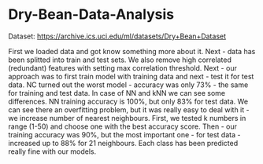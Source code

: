 # Dry-Bean-Data-Analysis

Dataset: https://archive.ics.uci.edu/ml/datasets/Dry+Bean+Dataset

First we loaded data and got know something more about it. Next - data has been splitted into train and test sets. We also remove high correlated (redundant) features with setting max correlation threshold. Next - our approach was to first train model with training data and next - test it for test data. NC turned out the worst model - accuracy was only 73% - the same for training and test data. In case of NN and kNN we can see some differences. NN training accuracy is 100%, but only 83% for test data. We can see there an overfitting problem, but it was really easy to deal with it - we increase number of nearest neighbours. First, we tested k numbers in range (1-50) and choose one with the best accuracy score. Then - our training accuracy was 90%, but the most important one - for test data - increased up to 88% for 21 neighbours. Each class has been predicted really fine with our models. 
